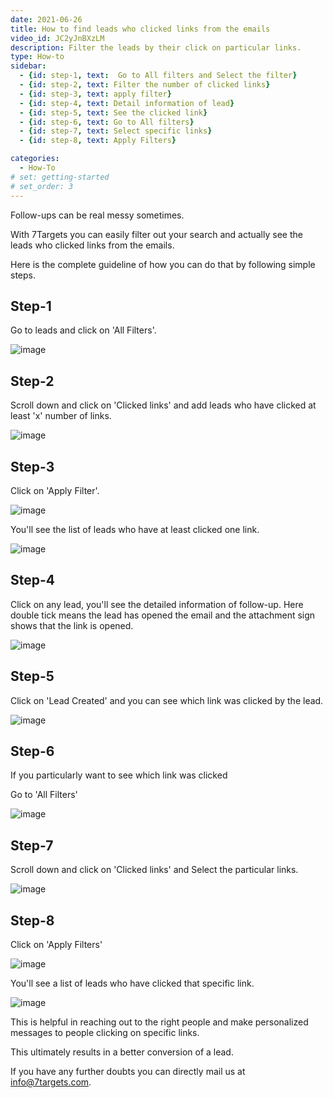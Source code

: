 ```yaml
---
date: 2021-06-26
title: How to find leads who clicked links from the emails
video_id: JC2yJnBXzLM
description: Filter the leads by their click on particular links.
type: How-to
sidebar:
  - {id: step-1, text:  Go to All filters and Select the filter}
  - {id: step-2, text: Filter the number of clicked links}
  - {id: step-3, text: apply filter}
  - {id: step-4, text: Detail information of lead}
  - {id: step-5, text: See the clicked link}
  - {id: step-6, text: Go to All filters}
  - {id: step-7, text: Select specific links}
  - {id: step-8, text: Apply Filters}

categories:
  - How-To
# set: getting-started
# set_order: 3
---
```


Follow-ups can be real messy sometimes.

With 7Targets you can easily filter out your search and actually see the leads who clicked links from the emails.

Here is the complete guideline of how you can do that by following simple steps.

## Step-1

Go to leads and click on 'All Filters'.

![image](../../images/Particular-link-1.png)

## Step-2

Scroll down and click on 'Clicked links' and add leads who have clicked at least 'x' number of links.

![image](../../images/Particular-link-2.png) 

## Step-3

Click on 'Apply Filter'.

![image](../../images/Particular-link-3.png)

You'll see the list of leads who have at least clicked one link.

![image](../../images/Particular-link-4.png)

## Step-4

Click on any lead, you'll see the detailed information of follow-up. Here double tick means the lead has opened the email and the attachment sign shows that the link is opened.

![image](../../images/Particular-link-5.png)

## Step-5

Click on 'Lead Created' and you can see which link was clicked by the lead.

![image](../../images/Particular-link-6.png)


## Step-6

If you particularly want to see which link was clicked 

Go to 'All Filters'

![image](../../images/Particular-link-7.png)

## Step-7

Scroll down and click on 'Clicked links' and Select the particular links.

![image](../../images/Particular-link-8.png)

## Step-8

Click on 'Apply Filters'

![image](../../images/Particular-link-9.png)

You'll see a list of leads who have clicked that specific link.

![image](../../images/Particular-link-10.png) 

This is helpful in reaching out to the right people and make personalized messages to people clicking on specific links.

This ultimately results in a better conversion of a lead.

If you have any further doubts you can directly mail us at info@7targets.com.



